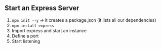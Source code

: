 ## Start an Express Server

1. `npm init --y` -> it creates a package.json (it lists all our dependencies)
2. `npm install express`
3. Import express and start an instance
4. Define a port
5. Start listening
